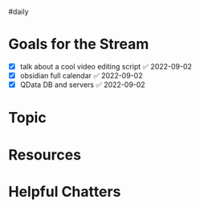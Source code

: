 #daily

# Goals for the Stream
- [x] talk about a cool video editing script ✅ 2022-09-02
- [x] obsidian full calendar ✅ 2022-09-02
- [x] QData DB and servers ✅ 2022-09-02
# Topic

# Resources

# Helpful Chatters